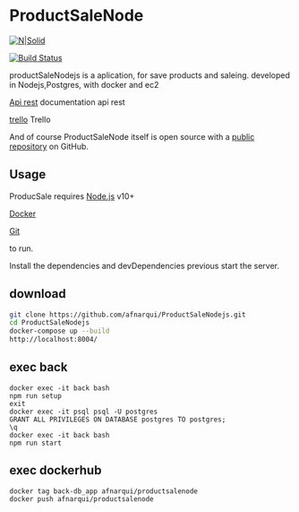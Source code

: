 # ProductSaleNode

[![N|Solid](https://res.cloudinary.com/drqk6qzo7/image/upload/v1558826432/api-1_wvbh4p.png)](https://nodesource.com/products/nsolid)

[![Build Status](https://travis-ci.org/joemccann/dillinger.svg?branch=master)](https://travis-ci.org/joemccann/dillinger)

productSaleNodejs is a aplication, for save products and saleing. developed in Nodejs,Postgres, with docker and ec2

[Api rest](https://documenter.getpostman.com/view/7654104/S1TSYeSr) documentation api rest

[trello](https://trello.com/b/D7zo270M) Trello

And of course ProductSaleNode itself is open source with a [public repository][afn]
 on GitHub.
 
## Usage

ProducSale requires 
[Node.js](https://nodejs.org/) v10+

[Docker](https://hub.docker.com/editions/community/docker-ce-desktop-windows)

[Git](https://git-scm.com/downloads)

to run.

Install the dependencies and devDependencies previous
start the server.

## download
```sh
git clone https://github.com/afnarqui/ProductSaleNodejs.git
cd ProductSaleNodejs
docker-compose up --build
http://localhost:8004/

```

## exec back
```
docker exec -it back bash
npm run setup
exit
docker exec -it psql psql -U postgres
GRANT ALL PRIVILEGES ON DATABASE postgres TO postgres;  
\q
docker exec -it back bash
npm run start
```

## exec dockerhub
```
docker tag back-db_app afnarqui/productsalenode
docker push afnarqui/productsalenode
```

   [afn]: <https://github.com/afnarqui/ProductSaleNodejs>

   



